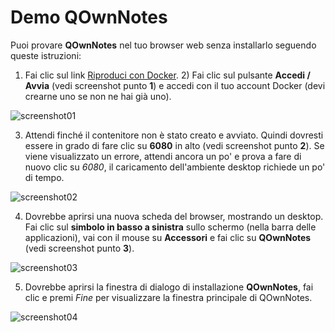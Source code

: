 # Demo QOwnNotes

Puoi provare **QOwnNotes** nel tuo browser web senza installarlo seguendo queste istruzioni:

1) Fai clic sul link [Riproduci con Docker](https://labs.play-with-docker.com/?stack=https://raw.githubusercontent.com/qownnotes/docker-desktop/main/examples/docker-compose.play-with-docker.yml&stack_name=desktop). 2) Fai clic sul pulsante **Accedi / Avvia** (vedi screenshot punto **1**) e accedi con il tuo account Docker (devi crearne uno se non ne hai già uno).

![screenshot01](/img/demo/playwithdocker01.png)

3) Attendi finché il contenitore non è stato creato e avviato. Quindi dovresti essere in grado di fare clic su **6080** in alto (vedi screenshot punto **2**). Se viene visualizzato un errore, attendi ancora un po' e prova a fare di nuovo clic su *6080*, il caricamento dell'ambiente desktop richiede un po' di tempo.

![screenshot02](/img/demo/playwithdocker02.png)

4) Dovrebbe aprirsi una nuova scheda del browser, mostrando un desktop. Fai clic sul **simbolo in basso a sinistra** sullo schermo (nella barra delle applicazioni), vai con il mouse su **Accessori** e fai clic su **QOwnNotes** (vedi screenshot punto **3**).

![screenshot03](/img/demo/playwithdocker03.png)

5) Dovrebbe aprirsi la finestra di dialogo di installazione **QOwnNotes**, fai clic e premi *Fine* per visualizzare la finestra principale di QOwnNotes.

![screenshot04](/img/demo/playwithdocker04.png)
